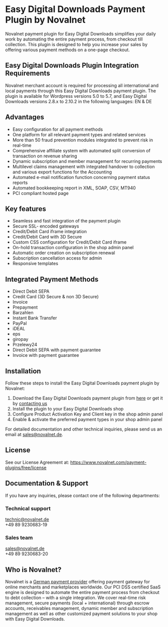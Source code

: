 # Easy Digital Downloads Payment Plugin by Novalnet
Novalnet payment plugin for Easy Digital Downloads simplifies your daily work by automating the entire payment process, from checkout till collection. This plugin is designed to help you increase your sales by offering various payment methods on a one-page checkout.

## Easy Digital Downloads Plugin Integration Requirements
Novalnet merchant account is required for processing all international and local payments through this Easy Digital Downloads payment plugin. The plugin is available for Wordpress versions 5.0 to 5.7, and Easy Digital Downloads versions 2.8.x to 2.10.2 in the following languages: EN & DE

## Advantages
*	Easy configuration for all payment methods
*	One platform for all relevant payment types and related services
*	More than 50 fraud prevention modules integrated to prevent risk in real-time
*	Comprehensive affiliate system with automated split conversion of transaction on revenue sharing
*	Dynamic subscription and member management for recurring payments
*	Multilevel claims management with integrated handover to collection and various export functions for the Accounting
*	Automated e-mail notification function concerning payment status reports
* Automated bookkeeping report in XML, SOAP, CSV, MT940
* PCI compliant hosted page

## Key features
*	Seamless and fast integration of the payment plugin
*	Secure SSL- encoded gateways
*	Credit/Debit Card iframe integration
*	Credit/Debit Card with 3D Secure
*	Custom CSS configuration for Credit/Debit Card iframe
*	On-hold transaction configuration in the shop admin panel
*	Automatic order creation on subscription renewal
*	Subscription cancellation access for admin
*	Responsive templates

## Integrated Payment Methods
*	Direct Debit SEPA
*	Credit Card (3D Secure & non 3D Secure)
* Invoice
* Prepayment
*	Barzahlen
*	Instant Bank Transfer
*	PayPal
*	iDEAL
*	eps
*	giropay
*	Przelewy24
*	Direct Debit SEPA with payment guarantee
*	Invoice with payment guarantee

## Installation
Follow these steps to install the Easy Digital Downloads payment plugin by Novalnet:
1.	Download the Easy Digital Downloads payment plugin from <a href="https://wordpress.org/plugins/easy-digital-downloads-payment-gateway-by-novalnet/">here</a> or get it by <a href="https://www.novalnet.de/kontakt/sales">contacting us</a>
2.	Install the plugin to your Easy Digital Downloads shop
3.	Configure Product Activation Key and Client key in the shop admin panel
4.	Enable & activate the preferred payment types in your shop admin panel

For detailed documentation and other technical inquiries, please send us an email at sales@novalnet.de.

## License
See our License Agreement at:  https://www.novalnet.com/payment-plugins/free/license

## Documentation & Support

If you have any inquiries, please contact one of the following departments:

### Technical support 
technic@novalnet.de <br>
+49 89 9230683-19

### Sales team 
sales@novalnet.de <br>
+49 89 9230683-20

## Who is Novalnet?
Novalnet is a <a href="https://www.novalnet.de/">German payment provider</a> offering payment gateway for online merchants and marketplaces worldwide. Our PCI DSS certified SaaS engine is designed to automate the entire payment process from checkout to debt collection – with a single integration. We cover real-time risk management, secure payments (local + international) through escrow accounts, receivables management, dynamic member and subscription management as well as other customized payment solutions to your shop with Easy Digital Downloads.



